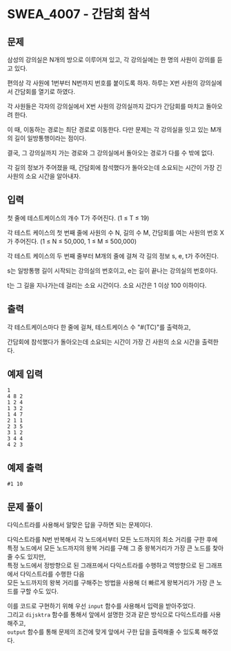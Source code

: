 # SWEA_4007 - 간담회 참석

## 문제

삼성의 강의실은 N개의 방으로 이루어져 있고, 각 강의실에는 한 명의 사원이 강의를 듣고 있다.

편의상 각 사원에 1번부터 N번까지 번호를 붙이도록 하자. 하루는 X번 사원의 강의실에서 간담회를 열기로 하였다.

각 사원들은 각자의 강의실에서 X번 사원의 강의실까지 갔다가 간담회를 마치고 돌아오려 한다.

이 때, 이동하는 경로는 최단 경로로 이동한다. 다만 문제는 각 강의실을 잇고 있는 M개의 길이 일방통행이라는 점이다.

결국, 그 강의실까지 가는 경로와 그 강의실에서 돌아오는 경로가 다를 수 밖에 없다.

각 길의 정보가 주어졌을 때, 간담회에 참석했다가 돌아오는데 소요되는 시간이 가장 긴 사원의 소요 시간을 알아내자.

## 입력

첫 줄에 테스트케이스의 개수 T가 주어진다. (1 ≤ T ≤ 19)

각 테스트 케이스의 첫 번째 줄에 사원의 수 N, 길의 수 M, 간담회를 여는 사원의 번호 X가 주어진다. (1 ≤ N ≤ 50,000, 1 ≤ M ≤ 500,000)

각 테스트 케이스의 두 번째 줄부터 M개의 줄에 걸쳐 각 길의 정보 s, e, t가 주어진다.

s는 일방통행 길이 시작되는 강의실의 번호이고, e는 길이 끝나는 강의실의 번호이다.

t는 그 길을 지나가는데 걸리는 소요 시간이다. 소요 시간은 1 이상 100 이하이다.

## 출력

각 테스트케이스마다 한 줄에 걸쳐, 테스트케이스 수 "#(TC)"를 출력하고,

간담회에 참석했다가 돌아오는데 소요되는 시간이 가장 긴 사원의 소요 시간을 출력한다.

## 예제 입력

```
1
4 8 2
1 2 4
1 3 2
1 4 7
2 1 1
2 3 5
3 1 2
3 4 4
4 2 3
```

## 예제 출력

```
#1 10
```

## 문제 풀이

다익스트라를 사용해서 알맞은 답을 구하면 되는 문제이다.

다익스트라를 N번 반복해서 각 노드에서부터 모든 노드까지의 최소 거리를 구한 후에  
특정 노드에서 모든 노드까지의 왕복 거리를 구해 그 중 왕복거리가 가장 큰 노드를 찾아줄 수도 있지만,  
특정 노드에서 정방향으로 된 그래프에서 다익스트라를 수행하고 역방향으로 된 그래프에서 다익스트라를 수행한 다음  
모든 노드까지의 왕복 거리를 구해주는 방법을 사용해 더 빠르게 왕복거리가 가장 큰 노드를 구할 수도 있다.

이를 코드로 구현하기 위해 우선 `input` 함수를 사용해서 입력을 받아주었다.  
그리고 `dijsktra` 함수를 통해서 앞에서 설명한 것과 같은 방식으로 다익스트라를 사용해주고,  
`output` 함수를 통해 문제의 조건에 맞게 앞에서 구한 답을 출력해줄 수 있도록 해주었다.
